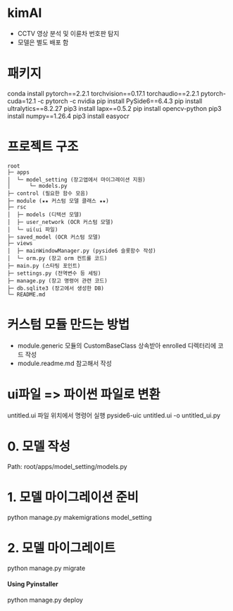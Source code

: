 # kimAI
- CCTV 영상 분석 및 이륜차 번호판 탐지 
- 모델은 별도 배포 함

# 패키지
conda install pytorch==2.2.1 torchvision==0.17.1 torchaudio==2.2.1 pytorch-cuda=12.1 -c pytorch -c nvidia
pip install PySide6==6.4.3
pip install ultralytics==8.2.27
pip3 install lapx==0.5.2 
pip install opencv-python
pip3 install numpy==1.26.4
pip3 install easyocr

# 프로젝트 구조
```
root
├─ apps
│  └─ model_setting (장고앱에서 마이그레이션 지원)
│      └─ models.py
├─ control (필요한 함수 모음)
├─ module (★★ 커스텀 모델 클래스 ★★)
├─ rsc  
│  ├─ models (디텍션 모델)
│  ├─ user_network (OCR 커스텀 모델)
│  └─ ui(ui 파일)
├─ saved_model (OCR 커스텀 모델)
├─ views
│  ├─ mainWindowManager.py (pyside6 슬롯함수 작성)
│  └─ orm.py (장고 orm 컨트롤 코드)
├─ main.py (스타팅 포인트)
├─ settings.py (전역변수 등 세팅)
├─ manage.py (장고 명령어 관련 코드)
├─ db.sqlite3 (장고에서 생성한 DB)
└─ README.md 
```

# 커스텀 모듈 만드는 방법
- module.generic 모듈의 CustomBaseClass 상속받아 enrolled 디렉터리에 코드 작성
- module.readme.md 참고해서 작성

# ui파일 => 파이썬 파일로 변환
untitled.ui 파일 위치에서 명령어 실행
pyside6-uic untitled.ui -o untitled_ui.py

# 0. 모델 작성
Path: root/apps/model_setting/models.py

# 1. 모델 마이그레이션 준비 
python manage.py makemigrations model_setting

# 2. 모델 마이그레이트
python manage.py migrate

#### Using Pyinstaller
python manage.py deploy
